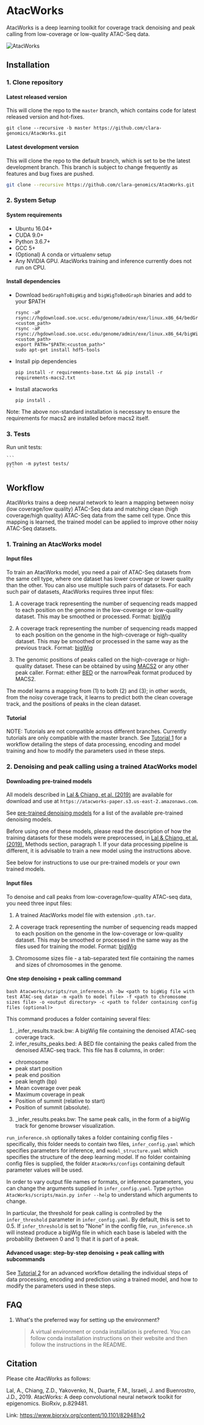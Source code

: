 # AtacWorks

AtacWorks is a deep learning toolkit for coverage track denoising and peak calling from low-coverage or low-quality ATAC-Seq data.

![AtacWorks](data/readme/atacworks_slides.gif)

## Installation

### 1. Clone repository

#### Latest released version
This will clone the repo to the `master` branch, which contains code for latest released version
and hot-fixes.

```
git clone --recursive -b master https://github.com/clara-genomics/AtacWorks.git
```

#### Latest development version
This will clone the repo to the default branch, which is set to be the latest development branch.
This branch is subject to change frequently as features and bug fixes are pushed.

```bash
git clone --recursive https://github.com/clara-genomics/AtacWorks.git
```

### 2. System Setup

#### System requirements

* Ubuntu 16.04+
* CUDA 9.0+
* Python 3.6.7+
* GCC 5+
* (Optional) A conda or virtualenv setup
* Any NVIDIA GPU. AtacWorks training and inference currently does not run on CPU.

#### Install dependencies

* Download `bedGraphToBigWig` and `bigWigToBedGraph` binaries and add to your $PATH
    ```
    rsync -aP rsync://hgdownload.soe.ucsc.edu/genome/admin/exe/linux.x86_64/bedGraphToBigWig <custom_path>
    rsync -aP rsync://hgdownload.soe.ucsc.edu/genome/admin/exe/linux.x86_64/bigWigToBedGraph <custom_path>
    export PATH="$PATH:<custom_path>"
    sudo apt-get install hdf5-tools
    ```

* Install pip dependencies

    ```
    pip install -r requirements-base.txt && pip install -r requirements-macs2.txt
    ```

* Install atacworks

    ```
    pip install .
    ```
Note: The above non-standard installation is necessary to ensure the requirements for macs2 are installed
before macs2 itself.

### 3. Tests

Run unit tests:

    ```
    python -m pytest tests/
    ```

## Workflow

AtacWorks trains a deep neural network to learn a mapping between noisy (low coverage/low quality) ATAC-Seq data and matching clean (high coverage/high quality) ATAC-Seq data from the same cell type. Once this mapping is learned, the trained model can be applied to improve other noisy ATAC-Seq datasets. 

### 1. Training an AtacWorks model

#### Input files

To train an AtacWorks model, you need a pair of ATAC-Seq datasets from the same cell type, where one dataset has lower coverage or lower quality than the other. You can also use multiple such pairs of datasets. For each such pair of datasets, AtacWorks requires three input files:

1. A coverage track representing the number of sequencing reads mapped to each position on the genome in the low-coverage or low-quality dataset. This may be smoothed or processed. Format: [bigWig](https://genome.ucsc.edu/goldenPath/help/bigWig.html)

2. A coverage track representing the number of sequencing reads mapped to each position on the genome in the high-coverage or high-quality dataset. This may be smoothed or processed in the same way as the previous track. Format: [bigWig](https://genome.ucsc.edu/goldenPath/help/bigWig.html) 

3. The genomic positions of peaks called on the high-coverage or high-quality dataset. These can be obtained by using [MACS2](https://github.com/taoliu/MACS) or any other peak caller. Format: either [BED](http://genome.ucsc.edu/FAQ/FAQformat) or the narrowPeak format produced by MACS2.

The model learns a mapping from (1) to both (2) and (3); in other words, from the noisy coverage track, it learns to predict both the clean coverage track, and the positions of peaks in the clean dataset.

#### Tutorial

NOTE: Tutorials are not compatible across different branches. Currently tutorials are only compatible with the master branch.
See [Tutorial 1](tutorials/tutorial1.md) for a workflow detailing the steps of data processing, encoding and model training and how to modify the parameters used in these steps.

### 2. Denoising and peak calling using a trained AtacWorks model

#### Downloading pre-trained models

All models described in [Lal & Chiang, et al. (2019)](https://www.biorxiv.org/content/10.1101/829481v2) are available for download and use at `https://atacworks-paper.s3.us-east-2.amazonaws.com`. 

See [pre-trained denoising models](pretrained_models.md) for a list of the available pre-trained denoising models.

Before using one of these models, please read the description of how the training datasets for these models were preprocessed, in [Lal & Chiang, et al. (2019)](https://www.biorxiv.org/content/10.1101/829481v2), Methods section, paragraph 1. If your data processing pipeline is different, it is advisable to train a new model using the instructions above.

See below for instructions to use our pre-trained models or your own trained models.

#### Input files

To denoise and call peaks from low-coverage/low-quality ATAC-seq data, you need three input files:

1. A trained AtacWorks model file with extension `.pth.tar`.

2. A coverage track representing the number of sequencing reads mapped to each position on the genome in the low-coverage or low-quality dataset. This may be smoothed or processed in the same way as the files used for training the model. Format: [bigWig](https://genome.ucsc.edu/goldenPath/help/bigWig.html)

3. Chromosome sizes file - a tab-separated text file containing the names and sizes of chromosomes in the genome.

#### One step denoising + peak calling command
```
bash Atacworks/scripts/run_inference.sh -bw <path to bigWig file with test ATAC-seq data> -m <path to model file> -f <path to chromosome sizes file> -o <output directory> -c <path to folder containing config files (optional)>
```
This command produces a folder containing several files:
1. <prefix>_infer_results.track.bw: A bigWig file containing the denoised ATAC-seq coverage track. 
2. infer_results_peaks.bed: A BED file containing the peaks called from the denoised ATAC-seq track. This file has 8 columns, in order: 
- chromosome
- peak start position
- peak end position
- peak length (bp)
- Mean coverage over peak
- Maximum coverage in peak
- Position of summit (relative to start)
- Position of summit (absolute). 
3. <prefix>_infer_results.peaks.bw: The same peak calls, in the form of a bigWig track for genome browser visualization.

`run_inference.sh` optionally takes a folder containing config files - specifically, this folder needs to contain two files, `infer_config.yaml` which specifies parameters for inference, and `model_structure.yaml` which specifies the structure of the deep learning model. If no folder containing config files is supplied, the folder `AtacWorks/configs` containing default parameter values will be used.

In order to vary output file names or formats, or inference parameters, you can change the arguments supplied in `infer_config.yaml`. Type `python AtacWorks/scripts/main.py infer --help` to understand which arguments to change.

In particular, the threshold for peak calling is controlled by the `infer_threshold` parameter in `infer_config.yaml`. By default, this is set to 0.5. If `infer_threshold` is set to "None" in the config file, `run_inference.sh` will instead produce a bigWig file in which each base is labeled with the probability (between 0 and 1) that it is part of a peak. 

#### Advanced usage: step-by-step denoising + peak calling with subcommands
See [Tutorial 2](tutorials/tutorial2.md) for an advanced workflow detailing the individual steps of data processing, encoding and prediction using a trained model, and how to modify the parameters used in these steps. 

## FAQ
1. What's the preferred way for setting up the environment?
    > A virtual environment or conda installation is preferred. You can follow conda installation instructions on their website and then follow the instructions in the README.

## Citation

Please cite AtacWorks as follows:

Lal, A., Chiang, Z.D., Yakovenko, N., Duarte, F.M., Israeli, J. and Buenrostro, J.D., 2019. AtacWorks: A deep convolutional neural network toolkit for epigenomics. BioRxiv, p.829481.

Link: https://www.biorxiv.org/content/10.1101/829481v2
